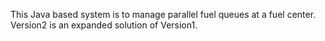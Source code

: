 This Java based system is to manage parallel fuel queues at a fuel center. Version2 is an expanded solution of Version1. 
